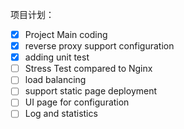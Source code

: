 项目计划：
* [x] Project Main coding
* [x] reverse proxy support configuration
* [x] adding unit test
* [ ] Stress Test compared to Nginx
* [ ] load balancing
* [ ] support static page deployment
* [ ] UI page for configuration
* [ ] Log and statistics
